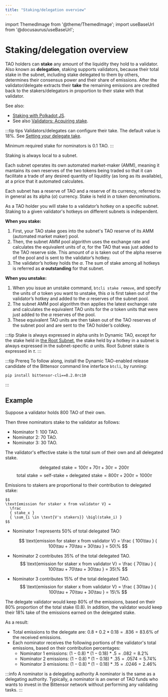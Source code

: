```yaml
---
title: "Staking/delegation overview"
---
```


import ThemedImage from '@theme/ThemedImage';
import useBaseUrl from '@docusaurus/useBaseUrl';

# Staking/delegation overview

TAO holders can **stake** any amount of the liquidity they hold to a validator. Also known as **delegation**, staking supports validators, because their total stake in the subnet, including stake delegated to them by others, determines their consensus power and their share of emissions. After the validator/delegate extracts their **take** the remaining emissions are credited back to the stakers/delegators in proportion to their stake with that validator.

See also:
- [Staking with Polkadot JS](./staking-polkadot-js.md).
- See also [Validators: Acquiring stake](../validators/index.md#acquiring-stake).


:::tip tips
Validators/delegates can configure their take. The default value is 18%. See [Setting your delegate take](#setting-your-delegate-take).

Minimum required stake for nominators is 0.1 TAO.
:::


Staking is always local to a subnet.

Each subnet operates its own automated market-maker (AMM), meaning it mantains its own reserves of the two tokens being traded so that it can facilitate a trade of any desired quantity of liquidity (as long as its available), at a price that it automated calculates.

Each subnet has a reserve of TAO and a reserve of its currency, referred to in general as its alpha ($\alpha$) currency. Stake is held in $\alpha$ token denominations.

As a TAO holder you will stake to a validator’s hotkey on a specific subnet. Staking to a given validator's hotkeys on different subnets is independent.

**When you stake:**

1. First, your TAO stake goes into the subnet's TAO reserve of its AMM (automated market maker) pool.
1. Then, the subnet AMM pool algorithm uses the exchange rate and calculates the equivalent units of $\alpha$, for the TAO that was just added to the TAO reserve side. This amount of $\alpha$ is taken out of the alpha reserve of the pool and is sent to the validator’s hotkey. 
1. The validator’s hotkey holds the $\alpha$. The sum of stake among all hotkeys is referred as **$\alpha$ outstanding** for that subnet. 

**When you unstake:**

1. When you issue an unstake command, `btcli stake remove`, and specify the units of $\alpha$ token you want to unstake, this $\alpha$ is first taken out of the validator’s hotkey and added to the $\alpha$ reserves of the subnet pool. 
2. The subnet AMM pool algorithm then applies the latest exchange rate and calculates the equivalent TAO units for the $\alpha$ token units that were just added to the $\alpha$ reserves of the pool. 
3. These equivalent TAO units are then taken out of the TAO reserves of the subnet pool and are sent to the TAO holder’s coldkey.

:::tip Stake is always expressed in alpha units
In Dynamic TAO, except for the stake held in [the Root Subnet](#root-subnet-subnet-zero), the stake held by a hotkey in a subnet is always expressed in the subnet-specific $\alpha$ units. Root Subnet stake is expressed in $\tau$.
:::

:::tip Prereq
To follow along, install the Dynamic TAO-enabled release candidate of the Bittensor command line interface `btcli`, by running:
```shell
pip install bittensor-cli==8.2.0rc10
```
:::


## Example

Suppose a validator holds 800 TAO of their own.

Then three nominators stake to the validator as follows: 
  - Nominator 1: 100 TAO.
  - Nominator 2: 70 TAO.
  - Nominator 3: 30 TAO.

The validator's effective stake is the total sum of their own and all delegated stake.

   $$
   \text{delegated stake} = 100\tau + 70\tau + 30\tau = 200\tau
   $$
   $$
   \text{total stake} = \text{self-stake} + \text{delegated stake} = 800\tau + 200\tau = 1000 \tau
   $$

Emissions to stakers are proportional to their contribution to delegated stake:

    $$
    \text{emission for staker x from validator V} = 
      \frac
      { stake_x }
      { \sum_{i \in \text{V's stakers}} \bigl(stake_i) }
    $$
- Nominator 1 represents 50% of total delegated TAO:

    $$
    \text{emission for staker x from validator V} = 
      \frac
      { 100\tau }
      { 100\tau + 70\tau + 30\tau } = 50\%
    $$ 
- Nominator 2 contributes 35% of the total delegated TAO.
      $$
      \text{emission for staker x from validator V} = 
        \frac
        { 70\tau }
        { 100\tau + 70\tau + 30\tau } = 35\%
      $$ 
- Nominator 3 contributes 15% of the total delegated TAO.
      $$
      \text{emission for staker x from validator V} = 
        \frac
        { 30\tau }
        { 100\tau + 70\tau + 30\tau } = 15\%
      $$ 

The delegate validator would keep 80% of the emissions, based on their 80% proportion of the total stake (0.8). In addition, the validator would keep their 18% take of the emissions earned on the delegated stake.

As a result:
  - Total emissions to the delegate are: $0.8 + 0.2*0.18= .836 = 83.6\%$ of the received emissions.
  - Each nominator receives the following portions of the validator's total emissions, based on their contribution percentages:
    - Nominator 1 emissions: $(1-0.8)*(1-0.18)*.5 = .082 = 8.2\%$
    - Nominator 2 emissions: $(1-0.8)*(1-0.18)*.35 = .0574 = 5.74\%$
    - Nominator 3 emissions: $(1-0.8)*(1-0.18)*.15 = .0246 = 2.46\%$
    

:::info A nominator is a delegating authority
A nominator is the same as a delegating authority. Typically, a nominator is an owner of TAO funds who wants to invest in the Bittensor network without performing any validating tasks.
:::

